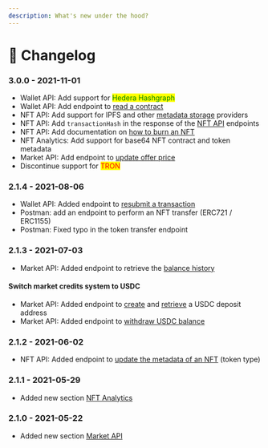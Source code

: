 ```yaml
---
description: What's new under the hood?
---
```


# 📝 Changelog

### 3.0.0 - 2021-11-01

* Wallet API: Add support for <mark style="color:green;">Hedera Hashgraph</mark>
* Wallet API: Add endpoint to [read a contract](api-products/wallet-api/read-contract.md)
* NFT API: Add support for IPFS and other [metadata storage](advanced/nft-metadata/metadata-storage.md) providers
* NFT API: Add `transactionHash` in the response of the [NFT API](api-products/nft-api/) endpoints
* NFT API: Add documentation on [how to burn an NFT](advanced/guides/how-to-burn-an-nft.md)
* NFT Analytics: Add support for base64 NFT contract and token metadata
* Market API: Add endpoint to [update offer price](api-products/market-api/update-offer-price.md)&#x20;
* Discontinue support for <mark style="color:red;">TRON</mark>

### 2.1.4 - 2021-08-06

* Wallet API: Added endpoint to [resubmit a transaction](api-products/wallet-api/resubmit-transaction.md)
* Postman: add an endpoint to perform an NFT transfer (ERC721 / ERC1155)
* Postman: Fixed typo in the token transfer endpoint

### 2.1.3 - 2021-07-03

* Market API: Added endpoint to retrieve the [balance history](api-products/market-api/get-user-balance-history.md)

#### Switch market credits system to USDC

* Market API: Added endpoint to [create](api-products/market-api/get-deposit-address/create-deposit-address.md) and [retrieve](api-products/market-api/get-deposit-address/) a USDC deposit address
* Market API: Added endpoint to [withdraw USDC balance](api-products/market-api/withdraw-balance.md)

### 2.1.2 - 2021-06-02

* NFT API: Added endpoint to [update the metadata of an NFT](api-products/nft-api/update-nft-metadata.md) (token type)

### 2.1.1 - 2021-05-29

* Added new section [NFT Analytics](api-products/nft-analytics/)

### 2.1.0 - 2021-05-22

* Added new section [Market API](api-products/market-api/)
